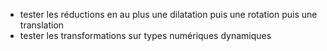 * tester les réductions en au plus une dilatation puis une rotation puis une translation
* tester les transformations sur types numériques dynamiques
